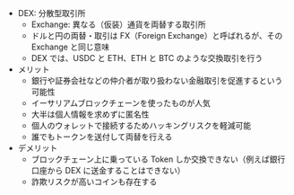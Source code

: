 - DEX: 分散型取引所
  - Exchange: 異なる（仮装）通貨を両替する取引所
  - ドルと円の両替・取引は FX（Foreign Exchange）と呼ばれるが、その Exchange と同じ意味
  - DEX では、USDC と ETH、ETH と BTC のような交換取引を行う
- メリット
  - 銀行や証券会社などの仲介者が取り扱わない金融取引を促進するという可能性
  - イーサリアムブロックチェーンを使ったものが人気
  - 大半は個人情報を求めずに匿名性
  - 個人のウォレットで接続するためハッキングリスクを軽減可能
  - 誰でもトークンを送付して両替を行える
- デメリット
  - ブロックチェーン上に乗っている Token しか交換できない（例えば銀行口座から DEX に送金することはできない）
  - 詐欺リスクが高いコインも存在する
